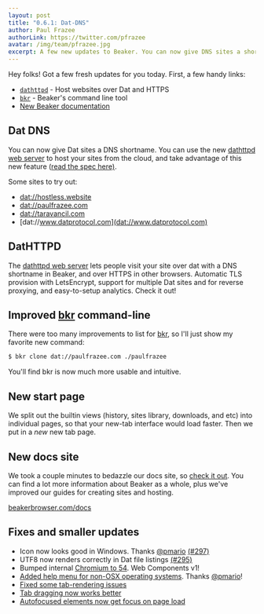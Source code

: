 ```yaml
---
layout: post
title: "0.6.1: Dat-DNS"
author: Paul Frazee
authorLink: https://twitter.com/pfrazee
avatar: /img/team/pfrazee.jpg
excerpt: A few new updates to Beaker. You can now give DNS sites a shortname. You can use the new [dathttpd web server](https://github.com/beakerbrowser/dathttpd) to host your sites from the cloud, and take advantage of this new feature. ([Read the spec here](https://github.com/beakerbrowser/beaker/wiki/Authenticated-Dat-URLs-and-HTTPS-to-Dat-Discovery).)
---
```


Hey folks! Got a few fresh updates for you today. First, a few handy links:

- [`dathttpd`](https://github.com/beakerbrowser/dathttpd) - Host websites over Dat and HTTPS
- [`bkr`](https://github.com/beakerbrowser/bkr) - Beaker's command line tool
- [New Beaker documentation](https://beakerbrowser.com/docs/index.html)

## Dat DNS

You can now give Dat sites a DNS shortname. You can use the new [dathttpd web server](https://github.com/beakerbrowser/dathttpd) to host your sites from the cloud, and take advantage of this new feature ([read the spec here)](https://github.com/beakerbrowser/beaker/wiki/Authenticated-Dat-URLs-and-HTTPS-to-Dat-Discovery).

Some sites to try out:
- [dat://hostless.website](dat://hostless.website)
- [dat://paulfrazee.com](dat://paulfrazee.com)
- [dat://taravancil.com](dat://taravancil.com)
- [dat://www.datprotocol.com](dat://www.datprotocol.com)

## DatHTTPD

The [dathttpd web server](https://github.com/beakerbrowser/dathttpd) lets people visit your site over dat with a DNS shortname in Beaker, and over HTTPS in other browsers. Automatic TLS provision with LetsEncrypt, support for multiple Dat sites and for reverse proxying, and easy-to-setup analytics. Check it out!

## Improved [bkr](https://github.com/beakerbrowser/bkr) command-line

There were too many improvements to list for [bkr](https://github.com/beakerbrowser/bkr), so I'll just show my favorite new command:

``` bash
$ bkr clone dat://paulfrazee.com ./paulfrazee
```

You'll find bkr is now much more usable and intuitive.

## New start page

We split out the builtin views (history, sites library, downloads, and etc) into individual pages, so that your new-tab interface would load faster. Then we put in a _new_ new tab page.

## New docs site

We took a couple minutes to bedazzle our docs site, so [check it out](https://beakerbrowser.com/docs/index.html). You can find a lot more information about Beaker as a whole, plus we've improved our guides for creating sites and hosting.

[beakerbrowser.com/docs](https://beakerbrowser.com/docs/index.html)

## Fixes and smaller updates
- Icon now looks good in Windows. Thanks [@pmario](https://github.com/pmario) [(#297)](https://github.com/beakerbrowser/beaker/pull/297)
- UTF8 now renders correctly in Dat file listings [(#295)](https://github.com/beakerbrowser/beaker/pull/295)
- Bumped internal [Chromium to 54](https://developers.google.com/web/updates/2016/10/nic54). Web Components v1!
- [Added help menu for non-OSX operating systems](https://github.com/beakerbrowser/beaker/commit/545c2c5dbb6c327c18da1a93d61729b1a79bfba9). Thanks [@pmario](https://github.com/pmario)!
- [Fixed some tab-rendering issues](https://github.com/beakerbrowser/beaker/commit/330609f5835b27b6d66c25a82d35921283f579db)
- [Tab dragging now works better](https://github.com/beakerbrowser/beaker/commit/a643300daa0615bf9574d36dd0b2fdfd013e23ad)
- [Autofocused elements now get focus on page load](https://github.com/beakerbrowser/beaker/commit/e8110c137047d25d284ae30948fc26c0df376bd9)
